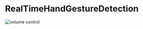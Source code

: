 # RealTimeHandGestureDetection

![volume control]([link](https://github.com/SubramanyaGurumurthy/RealTimeHandgestureDetection/blob/main/gif/Volume_control.gif))
